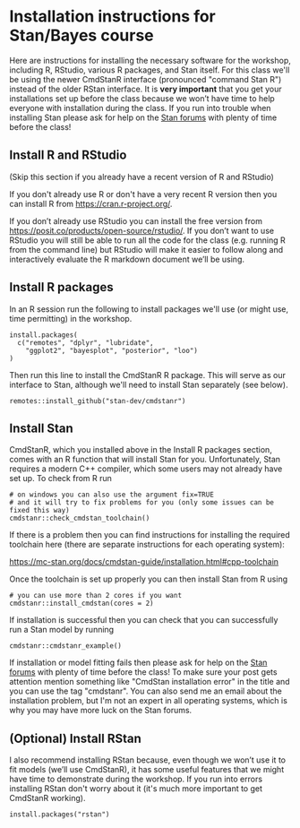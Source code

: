 # Installation instructions for Stan/Bayes course

Here are instructions for installing the necessary software for the workshop,
including R, RStudio, various R packages, and Stan itself. For this class we'll
be using the newer CmdStanR interface (pronounced "command Stan R") instead of
the older RStan interface. It is **very important** that you get your
installations set up before the class because we won’t have time to help
everyone with installation during the class. If you run into trouble when
installing Stan please ask for help on the 
[Stan forums](https://discourse.mc-stan.org/) with plenty of time before the class!


## Install R and RStudio

(Skip this section if you already have a recent version of R and RStudio)

If you don't already use R or don't have a very recent R version then you can
install R from <https://cran.r-project.org/>.

If you don’t already use RStudio you can install the free version from
<https://posit.co/products/open-source/rstudio/>. If you don’t want to use
RStudio you will still be able to run all the code for the class (e.g. running R
from the command line) but RStudio will make it easier to follow along and
interactively evaluate the R markdown document we’ll be using.


## Install R packages

In an R session run the following to install packages we'll use (or might use,
time permitting) in the workshop.

```
install.packages(
  c("remotes", "dplyr", "lubridate", 
    "ggplot2", "bayesplot", "posterior", "loo")
)
```

Then run this line to install the CmdStanR R package. This will serve as our
interface to Stan, although we'll need to install Stan separately (see below).

```
remotes::install_github("stan-dev/cmdstanr")
```

## Install Stan

CmdStanR, which you installed above in the Install R packages section, comes
with an R function that will install Stan for you. Unfortunately, Stan requires
a modern C++ compiler, which some users may not already have set up. To
check from R run

```
# on windows you can also use the argument fix=TRUE 
# and it will try to fix problems for you (only some issues can be fixed this way)
cmdstanr::check_cmdstan_toolchain() 
```

If there is a problem then you can find instructions for installing the required
toolchain here (there are separate instructions for each operating system):

<https://mc-stan.org/docs/cmdstan-guide/installation.html#cpp-toolchain>

Once the toolchain is set up properly you can then install Stan from R using 

```
# you can use more than 2 cores if you want
cmdstanr::install_cmdstan(cores = 2) 
```

If installation is successful then you can check that you can successfully run a Stan model by running

```
cmdstanr::cmdstanr_example()
```

If installation or model fitting fails then please ask for help on the 
[Stan forums](https://discourse.mc-stan.org/) with plenty of time before the class!
To make sure your post gets attention mention something like "CmdStan
installation error" in the title and you can use the tag "cmdstanr".
You can also send me an email about the installation problem, but I'm not an expert 
in all operating systems, which is why you may have more luck on the Stan forums.


## (Optional) Install RStan

I also recommend installing RStan because, even though we won’t use it to fit
models (we’ll use CmdStanR), it has some useful features that we might have time
to demonstrate during the workshop. If you run into errors installing RStan
don't worry about it (it's much more important to get CmdStanR working).

```
install.packages("rstan")
```
